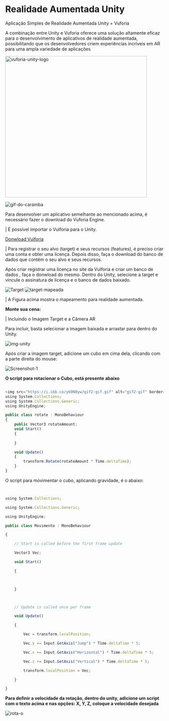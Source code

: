 # Realidade Aumentada Unity

Aplicação Simples de Realidade Aumentada Unity + Vuforia

A combinação entre Unity e Vuforia oferece uma solução altamente eficaz para o desenvolvimento de aplicativos de realidade aumentada, possibilitando que os desenvolvedores criem experiências incríveis em AR para uma ampla variedade de aplicações

<img width="450" src="https://i.ibb.co/zPXGT5j/vuforia-unity-logo.png" alt="vuforia-unity-logo" border="0" />

<!-- <p>
  <img src="gif do caramba.gif" width="598" height="336">
</p>>
 -->

 <p>
  <img src="https://i.ibb.co/P1rQJ3g/gif-do-caramba.gif" alt="gif-do-caramba" border="0" >
</p>

Para desenvolver um aplicativo semelhante ao mencionado acima, é necessário fazer o download do Vuforia Engine.

| É possível importar o Vulforia para o Unity.

[Donwload Vulforia](https://developer.vuforia.com/user/login?url=/downloads/sdk%3F_%3D1678117884)

| Para registrar o seu alvo (target) e seus recursos (features), é preciso criar uma conta e obter uma licença. Depois disso, faça o download do banco de dados que      contém o seu alvo e seus recursos.

Após criar registrar uma licença no site da Vulforia e criar um banco de dados , faça o donwload do mesmo. Dentro do Unity, selecione a target e vincule o assinatura de licença e o banco de dados baixado.

<img src="https://i.ibb.co/T00xSB4/Target.png" alt="Target" border="0">

<img src="https://i.ibb.co/9VxfJ6T/target-mapeada.png" alt="target-mapeada" border="0">

| A Figura acima mostra o mapeamento para realidade aumentada.

**Monte sua cena:**

| Incluindo o Imagem Target e a Câmera AR

Para incluir, basta selecionar a imagem baixada e arrastar para dentro do Unity.

<img src="https://i.ibb.co/X8rGZ9n/img-unity.png" alt="img-unity" border="0">

Após criar a imagem target, adicione um cubo em cima dela, clicando com a parte direita do mouse:

<img src="https://i.ibb.co/bHLkcNj/Screenshot-1.png" alt="Screenshot-1" border="0">

**O script para rotacionar o Cubo, está presente abaixo**

```javascript

<img src="https://i.ibb.co/y60N0yw/gif2-gif.gif" alt="gif2-gif" border="0">
using System.Collections;
using System.Collections.Generic;
using UnityEngine;

public class rotate : MonoBehaviour
{
    public Vector3 rotateAmount;
    void Start()
    {
        
    }

    void Update()
    {
        transform.Rotate(rotateAmount * Time.deltaTime);
    }
}
```
O script para movimentar o cubo, aplicando gravidade, é o abaixo:

```javascript


using System.Collections;

using System.Collections.Generic;

using UnityEngine;

public class Movimento : MonoBehaviour

{

    // Start is called before the first frame update

    Vector3 Vec;

    void Start()

    {

        

    }



    // Update is called once per frame

    void Update()

    {

        Vec = transform.localPosition;

        Vec.y += Input.GetAxis("Jump") * Time.deltaTime * 5;

        Vec.x += Input.GetAxis("Horizontal") * Time.deltaTime * 5;

        Vec.z += Input.GetAxis("Vertical") * Time.deltaTime * 5;

        transform.localPosition = Vec;

    }

}
```

**Para definir a velocidade da rotação, dentro do unity, adicione um script com o texto acima e nas opções: X, Y, Z, coloque a velocidade desejada**

<img src="https://i.ibb.co/Dg1PZmd/rota-o.png" alt="rota-o" border="0">
